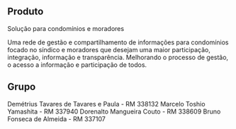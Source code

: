 ## Produto

Solução para condomínios e moradores

Uma rede de gestão e compartilhamento de informações para condomínios focado no síndico e moradores que desejam uma maior participação, integração, informação e transparência. Melhorando o processo de gestão, o acesso a informação e participação de todos.

## Grupo

Demétrius Tavares de Tavares e Paula - RM 338132 
Marcelo Toshio Yamashita - RM 337940 
Dorenalto Mangueira Couto - RM 338609 
Bruno Fonseca de Almeida - RM 337107
